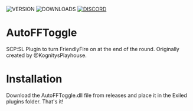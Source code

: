 ![VERSION](https://img.shields.io/github/v/release/Thundermaker300/RoundReports?include_prereleases&style=for-the-badge)
![DOWNLOADS](https://img.shields.io/github/downloads/Thundermaker300/RoundReports/total?style=for-the-badge)
[![DISCORD](https://img.shields.io/discord/1060274824330620979?label=Discord&style=for-the-badge)](https://discord.gg/3j54zBnbbD)

# AutoFFToggle
 SCP:SL Plugin to turn FriendlyFire on at the end of the round. Originally created by @KognitysPlayhouse.

# Installation
Download the AutoFFToggle.dll file from releases and place it in the Exiled plugins folder. That's it!

